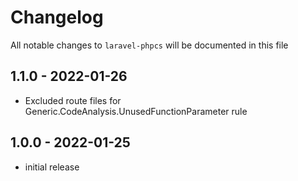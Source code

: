 # Changelog

All notable changes to `laravel-phpcs` will be documented in this file

## 1.1.0 - 2022-01-26

- Excluded route files for Generic.CodeAnalysis.UnusedFunctionParameter rule

## 1.0.0 - 2022-01-25

- initial release
